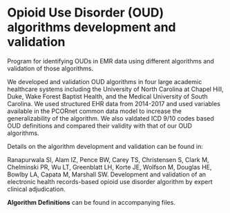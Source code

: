 # Opioid Use Disorder (OUD) algorithms development and validation
Program for identifying OUDs in EMR data using different algorithms and validation of those algorithms.

We developed and validation OUD algorithms in four large academic healthcare systems including the University of North Carolina at Chapel Hill, Duke, Wake Forest Baptist Health, and the Medical University of South Carolina. We used structured EHR data from 2014-2017 and used variables available in the PCORnet common data model to increase the generalizability of the algorithm. We also valdated ICD 9/10 codes based OUD definitions and compared their validity with that of our OUD algorithms.

Details on the algorithm development and validation can be found in:

Ranapurwala SI, Alam IZ, Pence BW, Carey TS, Christensen S, Clark M, Chelminski PR, Wu LT, Greenblatt LH, Korte JE, Wolfson M, Douglas HE, Bowlby LA, Capata M, Marshall SW. Development and validation of an electronic health records-based opioid use disorder algorithm by expert clinical adjudication.

**Algorithm Definitions** can be found in accompanying files.
